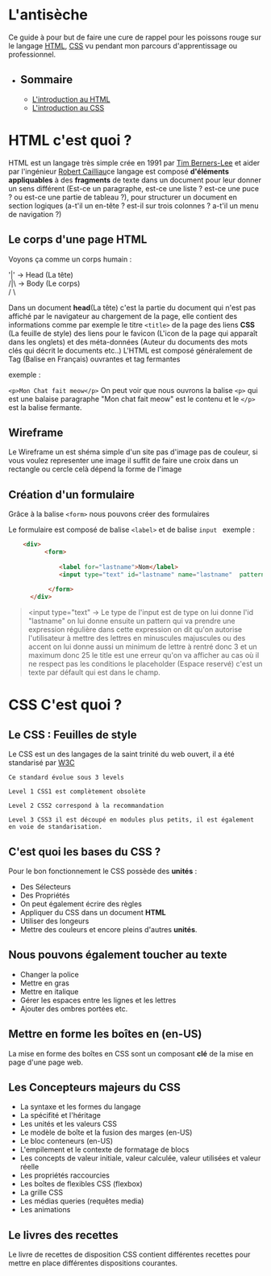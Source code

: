 # L'antisèche

Ce guide à pour but de faire une cure de rappel pour les poissons rouge sur le langage [HTML](https://fr.wikipedia.org/wiki/Hypertext_Markup_Language), [CSS](https://fr.wikipedia.org/wiki/Feuilles_de_style_en_cascade) vu pendant mon parcours d'apprentissage ou professionnel.

- ## Sommaire

  - [L'introduction au HTML](#html-cest-quoi-)
  - [L'introduction au CSS](#css-cest-quoi-)


# HTML c'est quoi ?

  HTML est un langage très simple crée en 1991 par [Tim Berners-Lee](https://fr.wikipedia.org/wiki/Tim_Berners-Lee) et aider par l'ingénieur [Robert Cailliau](https://fr.wikipedia.org/wiki/Robert_Cailliau)ce langage est composé **d'éléments appliquables** à des **fragments** de texte dans un document pour leur donner un sens différent (Est-ce un paragraphe, est-ce une liste ? est-ce une puce ? ou est-ce une partie de tableau ?),
  pour structurer un document en section logiques (a-t'il un en-tête ? est-il sur trois colonnes ? a-t'il un menu de navigation ?)

## Le corps d'une page HTML

  Voyons ça comme un corps humain : 

   '|' -> Head (La tête)</br>
   /|\ -> Body (Le corps)</br>
   / \

   Dans un document **head**(La tête) c'est la partie du document qui n'est pas affiché par le navigateur au chargement de la page, elle contient des informations comme par exemple le titre ```<title>```
   de la page des liens **CSS** (La feuille de style) des liens pour le favicon (L'icon de la page qui apparaît dans les onglets) et des méta-données (Auteur du documents des mots clés qui décrit le documents etc..) L'HTML est composé généralement de Tag (Balise en Français) ouvrantes et tag fermantes

   exemple :

   ```<p>Mon Chat fait meow</p>```
   On peut voir que nous ouvrons la balise ```<p>``` qui est une balaise paragraphe "Mon chat fait meow" est le contenu et le ```</p>``` est la balise fermante.

## Wireframe 
  Le Wireframe un est shéma simple d'un site pas d'image pas de couleur, si vous voulez representer une image il suffit de faire une croix dans un rectangle ou cercle celà dépend la forme de l'image

## Création d'un formulaire
  
  Grâce à la balise ```<form>``` nous pouvons créer des formulaires 

  Le formulaire est composé de balise ```<label>``` et de balise ```input ```
 exemple :
  ```HTML
      <div>
            <form>
      
                <label for="lastname">Nom</label>
                <input type="text" id="lastname" name="lastname"  pattern="[a-zA-ZÀ-ÿ]{3,25}" title="Veuillez mettre au moins 3 caractères ou plus seulement les lettres sont                       autorisées" placeholder="Nom"  required>
      
             </form>
        </div>
  ```
> <input type="text" -> Le type de l'input est de type on lui donne l'id "lastname" on lui donne ensuite un pattern qui va prendre une expression régulière dans cette expression on dit qu'on autorise l'utilisateur à mettre des lettres en minuscules majuscules ou des accent on lui donne aussi un minimum de lettre à rentré donc 3 et un maximum donc 25 le title est une erreur qu'on va afficher au cas où il ne respect pas les conditions le placeholder (Espace reservé)  c'est un texte par défault qui est dans le champ.


# CSS C'est quoi ?

  ## Le CSS : Feuilles de style
  
  Le CSS est un des langages de la saint trinité du web ouvert, il a été standarisé par <a href="https://w3.org/Style/CSS/#specs">W3C</a>

    Ce standard évolue sous 3 levels

    Level 1 CSS1 est complètement obsolète

    Level 2 CSS2 correspond à la recommandation 

    Level 3 CSS3 il est découpé en modules plus petits, il est également en voie de standarisation.

  ## C'est quoi les bases du CSS ?

  Pour le bon fonctionnement le CSS possède des **unités** : 
  
  - Des Sélecteurs
  - Des Propriétés
  - On peut également écrire des règles
  - Appliquer du CSS dans un document **HTML**
  - Utiliser des longeurs
  - Mettre des couleurs et encore pleins d'autres **unités**.

  ## Nous pouvons également toucher au texte
  
  - Changer la police 
  - Mettre en gras
  - Mettre en italique
  - Gérer les espaces entre les lignes et les lettres
  - Ajouter des ombres portées etc.

## Mettre en forme les boîtes en (en-US)

  La mise en forme des boîtes en CSS sont un composant **clé** de la mise en page d'une page web.

## Les  Concepteurs majeurs du CSS

  - La syntaxe et les formes du langage 
  - La spécifité et l'héritage
  - Les unités et les valeurs CSS
  - Le modèle de boîte et la fusion des marges (en-US)
  - Le bloc conteneurs (en-US)
  - L'empilement et le contexte de formatage de blocs
  - Les concepts de valeur initiale, valeur calculée, valeur utilisées et valeur réelle
  - Les propriétés raccourcies
  - Les boîtes de flexibles CSS (flexbox)
  - La grille CSS
  - Les médias queries (requêtes media)
  - Les animations

## Le livres des recettes 

  Le livre de recettes de disposition CSS contient différentes recettes pour mettre en place différentes dispositions courantes.


